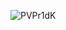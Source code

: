 ![PVPr1dK](https://github.com/Sachin9388/React-Assignment/assets/120465231/9500361a-78ae-479b-8a44-d40984ae203e)
